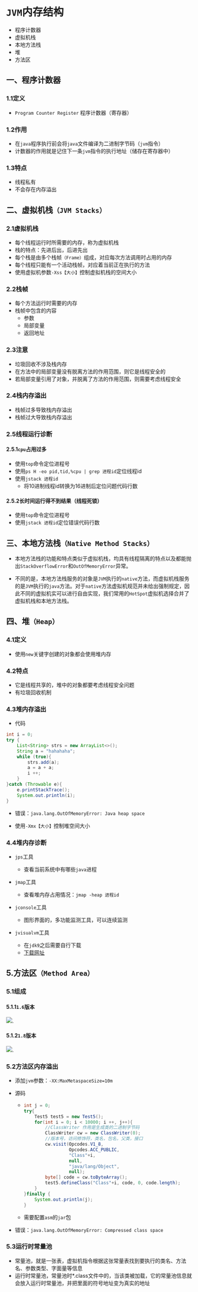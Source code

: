 # `JVM`内存结构

- 程序计数器
- 虚拟机栈
- 本地方法栈
- 堆
- 方法区

## 一、程序计数器

### 1.1定义

- `Program Counter Register` 程序计数器（寄存器）

### 1.2作用

- 在`java`程序执行前会将`java`文件编译为二进制字节码（`jvm`指令）
- 计数器的作用就是记住下一条`jvm`指令的执行地址（储存在寄存器中）

### 1.3特点

- 线程私有
- 不会存在内存溢出

## 二、虚拟机栈`（JVM Stacks）`

### 2.1虚拟机栈

- 每个线程运行时所需要的内存，称为虚拟机栈
- 栈的特点：先进后出，后进先出
- 每个栈是由多个栈帧`（Frame）`组成，对应每次方法调用时占用的内存
- 每个线程只能有一个活动栈帧，对应着当前正在执行的方法
- 使用虚拟机参数`-Xss【大小】`控制虚拟机栈的空间大小

### 2.2栈帧

- 每个方法运行时需要的内存
- 栈帧中包含的内容
  - 参数
  - 局部变量
  - 返回地址

### 2.3注意

- 垃圾回收不涉及栈内存
- 在方法中的局部变量没有脱离方法的作用范围，则它是线程安全的
- 若局部变量引用了对象，并脱离了方法的作用范围，则需要考虑线程安全

### 2.4栈内存溢出

- 栈帧过多导致栈内存溢出
- 栈帧过大导致栈内存溢出

### 2.5线程运行诊断

#### 2.5.1`cpu`占用过多

- 使用`top`命令定位进程号
- 使用`ps H -eo pid,tid,%cpu | grep 进程id`定位线程id
- 使用`jstack 进程id`
  - 将10进制线程id转换为16进制后定位问题代码行数

#### 2.5.2长时间运行得不到结果（线程死锁）

- 使用`top`命令定位进程号
- 使用`jstack 进程id`定位错误代码行数

## 三、本地方法栈`（Native Method Stacks）`

- 本地方法栈的功能和特点类似于虚拟机栈，均具有线程隔离的特点以及都能抛出`StackOverflowError`和`OutOfMemoryError`异常。

- 不同的是，本地方法栈服务的对象是`JVM`执行的`native`方法，而虚拟机栈服务的是`JVM`执行的`java`方法。对于`native`方法虚拟机规范并未给出强制规定，因此不同的虚拟机实可以进行自由实现，我们常用的`HotSpot`虚拟机选择合并了虚拟机栈和本地方法栈。

## 四、堆`（Heap）`

### 4.1定义

- 使用`new`关键字创建的对象都会使用堆内存

### 4.2特点

- 它是线程共享的，堆中的对象都要考虑线程安全问题
- 有垃圾回收机制

### 4.3堆内存溢出

- 代码

```java
int i = 0;
try {
	List<String> strs = new ArrayList<>();
	String a = "hahahaha";
	while (true){
		strs.add(a);
		a = a + a;
		i ++;
	}
}catch (Throwable e){
	e.printStackTrace();
	System.out.println(i);
}
```

- 错误：`java.lang.OutOfMemoryError: Java heap space`

- 使用`-Xmx【大小】`控制堆空间大小

### 4.4堆内存诊断

- `jps`工具
  - 查看当前系统中有哪些`java`进程
- `jmap`工具
  - 查看堆内存占用情况：`jmap -heap 进程id`
- `jconsole`工具
  - 图形界面的，多功能监测工具，可以连续监测

- `jvisualvm`工具
  - 在`jdk9`之后需要自行下载
  - [下载网址](http://visualvm.github.io/)

## 5.方法区`（Method Area）`

### 5.1组成

#### 5.1.1`1.6`版本

![](photo\jvm方法区1.6.png).

#### 5.1.2`1.8`版本

![](photo\jvm方法区1.8.png).

### 5.2方法区内存溢出

- 添加`jvm`参数：`-XX:MaxMetaspaceSize=10m`

- 源码

  - ```java
    int j = 0;
    try{
    	Test5 test5 = new Test5();
    	for(int i = 0; i < 10000; i ++, j++){
    		//ClassWriter 作用是生成类的二进制字节码
    		ClassWriter cw = new ClassWriter(0);
    		//版本号，访问修饰符，类名，包名，父类，接口
            cw.visit(Opcodes.V1_8,
                     Opcodes.ACC_PUBLIC,
                     "Class"+i,
                     null,
                     "java/lang/Object", 
                     null);
    		byte[] code = cw.toByteArray();
    		test5.defineClass("Class"+i, code, 0, code.length);
    	}
    }finally {
    	System.out.println(j);
    }
    ```

  - 需要配置`asm`的`jar`包

- 错误：`java.lang.OutOfMemoryError: Compressed class space`

### 5.3运行时常量池

- 常量池，就是一张表，虚拟机指令根据这张常量表找到要执行的类名、方法名、参数类型、字面量等信息
- 运行时常量池，常量池时*.class文件中的，当该类被加载，它的常量池信息就会放入运行时常量池，并把里面的符号地址变为真实的地址

































































